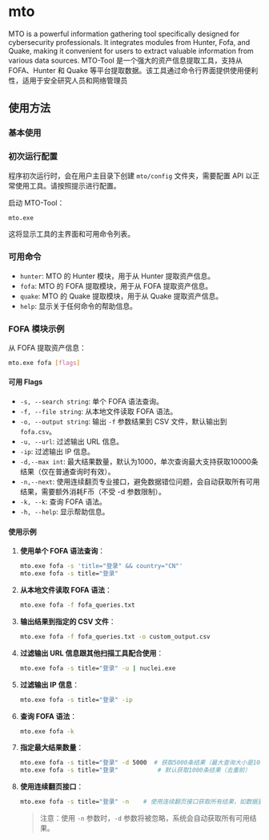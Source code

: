 # mto
MTO is a powerful information gathering tool specifically designed for cybersecurity professionals. It integrates modules from Hunter, Fofa, and Quake, making it convenient for users to extract valuable information from various data sources.
MTO-Tool 是一个强大的资产信息提取工具，支持从 FOFA、Hunter 和 Quake 等平台提取数据。该工具通过命令行界面提供使用便利性，适用于安全研究人员和网络管理员
## 使用方法

### 基本使用

### 初次运行配置

程序初次运行时，会在用户主目录下创建 `mto/config` 文件夹，需要配置 API 以正常使用工具。请按照提示进行配置。

启动 MTO-Tool：

```sh
mto.exe
```

这将显示工具的主界面和可用命令列表。

### 可用命令

- `hunter`: MTO 的 Hunter 模块，用于从 Hunter 提取资产信息。
- `fofa`: MTO 的 FOFA 提取模块，用于从 FOFA 提取资产信息。
- `quake`: MTO 的 Quake 提取模块，用于从 Quake 提取资产信息。
- `help`: 显示关于任何命令的帮助信息。

### FOFA 模块示例

从 FOFA 提取资产信息：

```sh
mto.exe fofa [flags]
```

#### 可用 Flags

- `-s, --search string`: 单个 FOFA 语法查询。
- `-f, --file string`: 从本地文件读取 FOFA 语法。
- `-o, --output string`: 输出 `-f` 参数结果到 CSV 文件，默认输出到 `fofa.csv`。
- `-u, --url`: 过滤输出 URL 信息。
- `-ip`: 过滤输出 IP 信息。
- `-d,--max int`: 最大结果数量，默认为1000，单次查询最大支持获取10000条结果（仅在普通查询时有效）。
- `-n,--next`: 使用连续翻页专业接口，避免数据错位问题，会自动获取所有可用结果，需要额外消耗F币（不受 -d 参数限制）。
- `-k, --k`: 查询 FOFA 语法。
- `-h, --help`: 显示帮助信息。

#### 使用示例

1. **使用单个 FOFA 语法查询**：

   ```sh
   mto.exe fofa -s 'title="登录" && country="CN"'
   mto.exe fofa -s title="登录"
   ```

2. **从本地文件读取 FOFA 语法**：

   ```sh
   mto.exe fofa -f fofa_queries.txt
   ```

3. **输出结果到指定的 CSV 文件**：

   ```sh
   mto.exe fofa -f fofa_queries.txt -o custom_output.csv
   ```

4. **过滤输出 URL 信息跟其他扫描工具配合使用**：

   ```sh
   mto.exe fofa -s title="登录" -u | nuclei.exe
   ```

5. **过滤输出 IP 信息**：

   ```sh
   mto.exe fofa -s title="登录" -ip
   ```

6. **查询 FOFA 语法**：

   ```sh
   mto.exe fofa -k
   ```

7. **指定最大结果数量**：

   ```sh
   mto.exe fofa -s title="登录" -d 5000  # 获取5000条结果（最大查询大小是10000条）
   mto.exe fofa -s title="登录"           # 默认获取1000条结果（去重前）
   ```

8. **使用连续翻页接口**：

   ```sh
   mto.exe fofa -s title="登录" -n    # 使用连续翻页接口获取所有结果，如数据量超过10000条使用这个参数，单次查询结果超过10,000条，超出部分可能需要额外消耗F币（不受 -m 参数限制）
   ```

   > 注意：使用 `-n` 参数时，`-d` 参数将被忽略，系统会自动获取所有可用结果。


